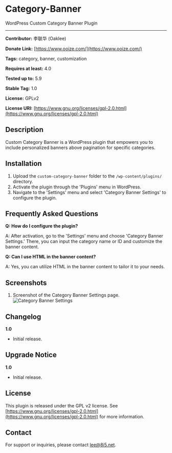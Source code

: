# Category-Banner

WordPress Custom Category Banner Plugin

---

**Contributor:** 李联华 (Oaklee)

**Donate Link:** [https://www.ooize.com/](https://www.ooize.com/)

**Tags:** category, banner, customization

**Requires at least:** 4.0

**Tested up to:** 5.9

**Stable Tag:** 1.0

**License:** GPLv2

**License URI:** [https://www.gnu.org/licenses/gpl-2.0.html](https://www.gnu.org/licenses/gpl-2.0.html)

## Description

Custom Category Banner is a WordPress plugin that empowers you to include personalized banners above pagination for specific categories.

## Installation

1. Upload the `custom-category-banner` folder to the `/wp-content/plugins/` directory.
2. Activate the plugin through the 'Plugins' menu in WordPress.
3. Navigate to the 'Settings' menu and select 'Category Banner Settings' to configure the plugin.

## Frequently Asked Questions

**Q: How do I configure the plugin?**

A: After activation, go to the 'Settings' menu and choose 'Category Banner Settings.' There, you can input the category name or ID and customize the banner content.

**Q: Can I use HTML in the banner content?**

A: Yes, you can utilize HTML in the banner content to tailor it to your needs.

## Screenshots

1. Screenshot of the Category Banner Settings page.
   ![Category Banner Settings](https://www.ooize.com/assets/plugins/Category-Banner/asset/image.png)
   

## Changelog

**1.0**
- Initial release.

## Upgrade Notice

**1.0**
- Initial release.

## License

This plugin is released under the GPL v2 license. See [https://www.gnu.org/licenses/gpl-2.0.html](https://www.gnu.org/licenses/gpl-2.0.html) for more information.

## Contact

For support or inquiries, please contact lee@8i5.net.
